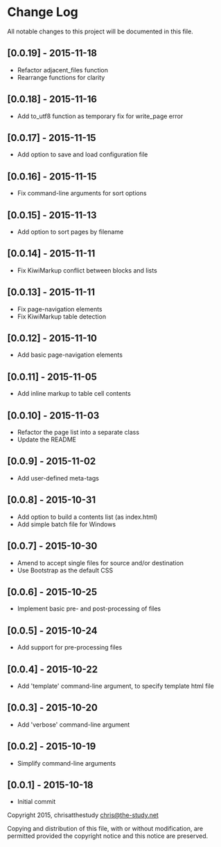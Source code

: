 # Change Log
All notable changes to this project will be documented in this file.

## [0.0.19] - 2015-11-18
- Refactor adjacent_files function
- Rearrange functions for clarity

## [0.0.18] - 2015-11-16
- Add to_utf8 function as temporary fix for write_page error

## [0.0.17] - 2015-11-15
- Add option to save and load configuration file

## [0.0.16] - 2015-11-15
- Fix command-line arguments for sort options

## [0.0.15] - 2015-11-13
- Add option to sort pages by filename

## [0.0.14] - 2015-11-11
- Fix KiwiMarkup conflict between blocks and lists

## [0.0.13] - 2015-11-11
- Fix page-navigation elements
- Fix KiwiMarkup table detection

## [0.0.12] - 2015-11-10
- Add basic page-navigation elements

## [0.0.11] - 2015-11-05
- Add inline markup to table cell contents

## [0.0.10] - 2015-11-03
- Refactor the page list into a separate class
- Update the README

## [0.0.9] - 2015-11-02
- Add user-defined meta-tags

## [0.0.8] - 2015-10-31
- Add option to build a contents list (as index.html)
- Add simple batch file for Windows

## [0.0.7] - 2015-10-30
- Amend to accept single files for source and/or destination
- Use Bootstrap as the default CSS

## [0.0.6] - 2015-10-25
- Implement basic pre- and post-processing of files

## [0.0.5] - 2015-10-24
- Add support for pre-processing files

## [0.0.4] - 2015-10-22
- Add 'template' command-line argument, to specify template html file

## [0.0.3] - 2015-10-20
- Add 'verbose' command-line argument

## [0.0.2] - 2015-10-19
- Simplify command-line arguments

## [0.0.1] - 2015-10-18
- Initial commit

Copyright 2015, chrisatthestudy <chris@the-study.net>

Copying and distribution of this file, with or without modification, are
permitted provided the copyright notice and this notice are preserved.
